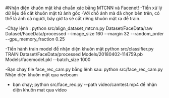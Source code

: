 #Nhận diện khuôn mặt khá chuẩn xác bằng MTCNN và Facenet!
-Tiền xử lý dữ liệu để cắt khuôn mặt từ ảnh gốc
-Với chỗ ảnh mà đã  chọn bên trên, có thể là ảnh cả người, bây giờ ta sẽ cắt riêng khuôn mặt ra để train. 

-Chạy lệnh :
python src/align_dataset_mtcnn.py Dataset/FaceData/raw Dataset/FaceData/processed --image_size 160 --margin 32 --random_order --gpu_memory_fraction 0.25

-Tiến hành train model để nhận diện khuôn mặt
python src/classifier.py TRAIN Dataset/FaceData/processed Models/20180402-114759.pb Models/facemodel.pkl --batch_size 1000

-Bạn chạy file face_rec_cam.py bằng lệnh sau:
python src/face_rec_cam.py
Nhận diện khuôn mặt qua webcam 

- bạn chạy;
python src/face_rec.py --path video/camtest.mp4
để nhận diện khuôn mat qua video




